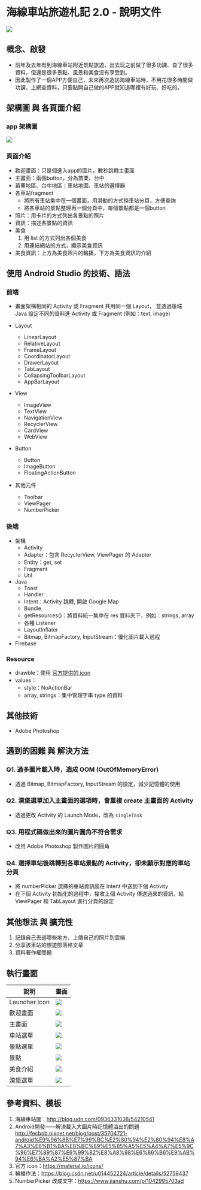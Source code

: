 # 海線車站旅遊札記 2.0 - 說明文件

![](https://i.imgur.com/hedrtvs.gif)

## 概念、啟發
* 前年及去年有到海線車站附近景點旅遊，出去玩之前做了很多功課、查了很多資料，但還是很多景點、風景和美食沒有享受到。
* 因此製作了一個APP方便自己，未來再次造訪海線車站時，不用花很多時間做功課、上網查資料，只要點開自己做的APP就知道哪裡有好玩、好吃的。

## 架構圖 與 各頁面介紹
### app 架構圖
![](https://i.imgur.com/37KfwvB.jpg)

### 頁面介紹
* 歡迎畫面：只是個進入app的圖片，數秒跳轉主畫面
* 主畫面：兩個button，分為苗栗、台中
* 苗栗地區、台中地區：車站地圖、車站的選擇器
* 各車站fragment
    * 將所有車站集中在一個畫面，用滑動的方式換車站分頁，方便查詢
    * 將各車站的景點整理再一個分頁中，每個景點都是一個button
* 照片：用卡片的方式列出各景點的照片
* 資訊：描述各景點的資訊
* 美食
    1. 用 list 的方式列出各個美食
    2. 用連結網站的方式，顯示美食資訊
* 美食資訊：上方為美食照片的輪播，下方為美食資訊的介紹

## 使用 Android Studio 的技術、語法
### 前端
* 畫面架構相同的 Activity 或 Fragment 共用同一個 Layout，
並透過後端 Java 設定不同的資料進 Activity 或 Fragment (例如：text, image)
* Layout
    * LinearLayout
    * RelativeLayout
    * FrameLayout
    * CoordinatorLayout
    * DrawerLayout
    * TabLayout
    * CollapsingToolbarLayout
    * AppBarLayout

* View
    * ImageView
    * TextView
    * NavigationView
    * RecyclerView
    * CardView
    * WebView

* Button
    * Button
    * ImageButton
    * FloatingActionButton

* 其他元件
    * Toolbar 
    * ViewPager
    * NumberPicker

### 後端
* 架構
    * Activity
    * Adapter：包含 RecyclerView, ViewPager 的 Adapter
    * Entity：get, set
    * Fragment
    * Util
* Java
    * Toast
    * Handler
    * Intent：Activity 跳轉, 開啟 Google Map
    * Bundle
    * getResources()：將資料統一集中在 res 資料夾下，例如：strings, array
    * 各種 Listener
    * LayoutInflater
    * Bitmap, BitmapFactory, InputStream：優化圖片載入過程
* Firebase

### Resource
* drawble：使用 [官方提供的 icon](https://material.io/icons/)
* values：
    * style：NoActionBar
    * array, strings：集中管理字串 type 的資料
    
## 其他技術
* Adobe Photoshop

## 遇到的困難 與 解決方法
### Q1. 過多圖片載入時，造成 OOM (OutOfMemoryError)
* 透過 Bitmap, BitmapFactory, InputStream 的設定，減少記憶體的使用

### Q2. 漢堡選單加入主畫面的選項時，會重複 create 主畫面的 Activity
* 透過更改 Activity 的 Launch Mode，改為 `singleTask`

### Q3. 用程式碼做出來的圖片圓角不符合需求
* 改用 Adobe Photoshop 製作圖片的圓角

### Q4. 選擇車站後跳轉到各車站景點的 Activity，卻未顯示對應的車站分頁
* 將 numberPicker 選擇的車站資訊裝在 Intent 中送到下個 Activity
* 在下個 Activity 初始化的過程中，接收上個 Activity 傳送過來的資訊，給 ViewPager 和 TabLayout 進行分頁的設定

## 其他想法 與 擴充性
1. 記錄自己去過哪些地方、上傳自己的照片到雲端
2. 分享該車站的旅遊部落格文章
3. 資料著作權問題

## 執行畫面

| 說明 | 畫面 | 
| -------- | -------- | 
|Launcher Icon|![](https://i.imgur.com/KLQ2B6y.png)|
|歡迎畫面|![](https://i.imgur.com/nZ1J7CJ.jpg)|
|主畫面|![](https://i.imgur.com/j0tjy0q.jpg)|
|車站選單|![](https://i.imgur.com/VfCuY4e.png)|
|景點選單|![](https://i.imgur.com/r5VxUvD.png)|
|景點|![](https://i.imgur.com/mS9veNo.jpg)|
|美食介紹|![](https://i.imgur.com/rKE7k44.jpg)|
|漢堡選單|![](https://i.imgur.com/5el65oD.png)|

## 參考資料、模板
1. 海線車站圖：http://blog.udn.com/0936331038/54210541
2. Android開發——解決載入大圖片時記憶體溢出的問題
http://fecbob.pixnet.net/blog/post/35704721-android%E9%96%8B%E7%99%BC%E2%80%94%E2%80%94%E8%A7%A3%E6%B1%BA%E8%BC%89%E5%85%A5%E5%A4%A7%E5%9C%96%E7%89%87%E6%99%82%E8%A8%98%E6%86%B6%E9%AB%94%E6%BA%A2%E5%87%BA
3. 官方 icon：https://material.io/icons/
4. 輪播作法：https://blog.csdn.net/u014452224/article/details/52759437
5. NumberPicker 改成文字：https://www.jianshu.com/p/1042995703ad